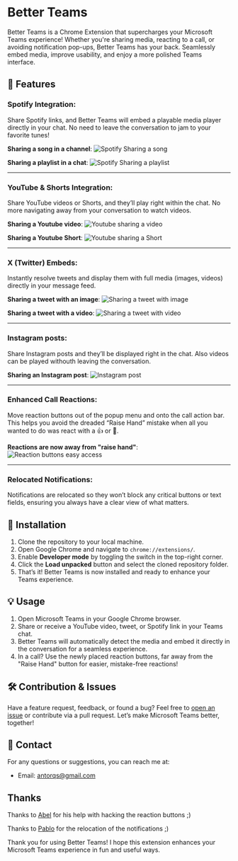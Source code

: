 # Better Teams

Better Teams is a Chrome Extension that supercharges your Microsoft Teams experience! Whether you're sharing media, reacting to a call, or avoiding notification pop-ups, Better Teams has your back. Seamlessly embed media, improve usability, and enjoy a more polished Teams interface.

## 🌟 Features

### **Spotify Integration**: 

Share Spotify links, and Better Teams will embed a playable media player directly in your chat. No need to leave the conversation to jam to your favorite tunes!

**Sharing a song in a channel**:
![Spotify Sharing a song](images/spotify_song.png)

**Sharing a playlist in a chat**:
![Spotify Sharing a playlist](images/spotify_list.png)

---

### **YouTube & Shorts Integration**: 
Share YouTube videos or Shorts, and they’ll play right within the chat. No more navigating away from your conversation to watch videos.

**Sharing a Youtube video**:
![Youtube sharing a video](images/youtube_video.png)

**Sharing a Youtube Short**:
![Youtube sharing a Short](images/youtube_short.png)

---

### **X (Twitter) Embeds**: 
Instantly resolve tweets and display them with full media (images, videos) directly in your message feed.

**Sharing a tweet with an image**:
![Sharing a tweet with image](images/twitter_image.png)

**Sharing a tweet with a video**:
![Sharing a tweet with video](images/twitter_video.png)

---
### **Instagram posts**: 
Share Instagram posts and they’ll be displayed right in the chat. Also videos can be played withouth leaving the conversation.

**Sharing an Instagram post**:
![Instagram post](images/instagram_post.png)

---
### **Enhanced Call Reactions**: 
Move reaction buttons out of the popup menu and onto the call action bar. This helps you avoid the dreaded “Raise Hand” mistake when all you wanted to do was react with a 👍 or 👏.

**Reactions are now away from "raise hand"**:
![Reaction buttons easy access](images/reactions.png)

---

### **Relocated Notifications**: 
Notifications are relocated so they won’t block any critical buttons or text fields, ensuring you always have a clear view of what matters.

## 🚀 Installation

1. Clone the repository to your local machine.
2. Open Google Chrome and navigate to `chrome://extensions/`.
3. Enable **Developer mode** by toggling the switch in the top-right corner.
4. Click the **Load unpacked** button and select the cloned repository folder.
5. That’s it! Better Teams is now installed and ready to enhance your Teams experience.

## 💡 Usage

1. Open Microsoft Teams in your Google Chrome browser.
2. Share or receive a YouTube video, tweet, or Spotify link in your Teams chat.
3. Better Teams will automatically detect the media and embed it directly in the conversation for a seamless experience.
4. In a call? Use the newly placed reaction buttons, far away from the "Raise Hand" button for easier, mistake-free reactions!

## 🛠️ Contribution & Issues

Have a feature request, feedback, or found a bug? Feel free to [open an issue](https://github.com/antorqs/better-teams/issues) or contribute via a pull request. Let’s make Microsoft Teams better, together!

## 📧 Contact

For any questions or suggestions, you can reach me at:

- Email: antorqs@gmail.com


## Thanks

Thanks to [Abel](https://github.com/atabel) for his help with hacking the reaction buttons ;)

Thanks to [Pablo](https://github.com/kydorn) for the relocation of the notifications ;)

Thank you for using Better Teams! I hope this extension enhances your Microsoft Teams experience in fun and useful ways.

